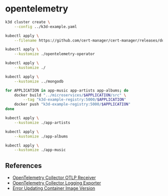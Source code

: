 # opentelemetry

```sh
k3d cluster create \
    --config ../k3d-example.yaml

kubectl apply \
    --filename https://github.com/cert-manager/cert-manager/releases/download/v1.8.2/cert-manager.yaml

kubectl apply \
    --kustomize ./opentelemetry-operator

kubectl apply \
    --kustomize ./
```

```sh
kubectl apply \
    --kustomize ../mongodb

for APPLICATION in app-music app-artists app-albums; do
    docker build "../microservices/$APPLICATION/src" \
        --tag "k3d-example-registry:5000/$APPLICATION"
    docker push "k3d-example-registry:5000/$APPLICATION"
done

kubectl apply \
    --kustomize ./app-artists

kubectl apply \
    --kustomize ./app-albums

kubectl apply \
    --kustomize ./app-music
```

## References

* [OpenTelemetry Collector OTLP Receiver](https://github.com/open-telemetry/opentelemetry-collector/tree/main/receiver/otlpreceiver)
* [OpenTelemetry Collector Logging Exporter](https://github.com/open-telemetry/opentelemetry-collector/tree/main/exporter/loggingexporter)
* [Error Updating Container Image Version](https://github.com/open-telemetry/opentelemetry-operator/issues/1107)
